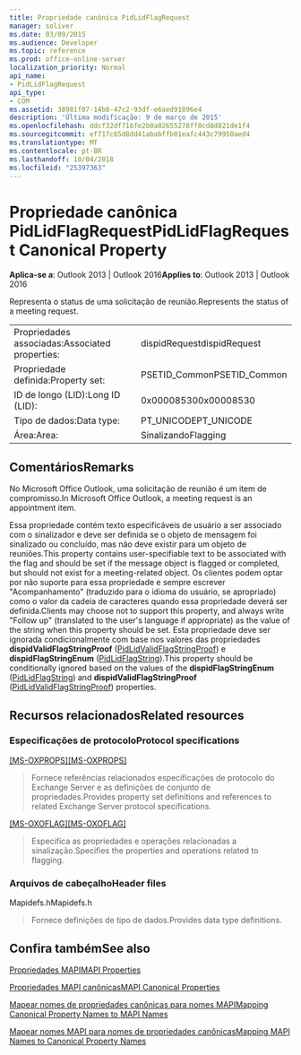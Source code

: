 ```yaml
---
title: Propriedade canônica PidLidFlagRequest
manager: soliver
ms.date: 03/09/2015
ms.audience: Developer
ms.topic: reference
ms.prod: office-online-server
localization_priority: Normal
api_name:
- PidLidFlagRequest
api_type:
- COM
ms.assetid: 38981f07-14b8-47c2-93df-e6aed91896e4
description: 'Última modificação: 9 de março de 2015'
ms.openlocfilehash: ddcf32df716fe2b0a02655278ff0cd8d821de1f4
ms.sourcegitcommit: ef717c65d8dd41ababffb01eafc443c79950aed4
ms.translationtype: MT
ms.contentlocale: pt-BR
ms.lasthandoff: 10/04/2018
ms.locfileid: "25397363"
---
```

# <a name="pidlidflagrequest-canonical-property"></a><span data-ttu-id="f4d55-103">Propriedade canônica PidLidFlagRequest</span><span class="sxs-lookup"><span data-stu-id="f4d55-103">PidLidFlagRequest Canonical Property</span></span>

  
  
<span data-ttu-id="f4d55-104">**Aplica-se a**: Outlook 2013 | Outlook 2016</span><span class="sxs-lookup"><span data-stu-id="f4d55-104">**Applies to**: Outlook 2013 | Outlook 2016</span></span> 
  
<span data-ttu-id="f4d55-105">Representa o status de uma solicitação de reunião.</span><span class="sxs-lookup"><span data-stu-id="f4d55-105">Represents the status of a meeting request.</span></span>
  
|||
|:-----|:-----|
|<span data-ttu-id="f4d55-106">Propriedades associadas:</span><span class="sxs-lookup"><span data-stu-id="f4d55-106">Associated properties:</span></span>  <br/> |<span data-ttu-id="f4d55-107">dispidRequest</span><span class="sxs-lookup"><span data-stu-id="f4d55-107">dispidRequest</span></span>  <br/> |
|<span data-ttu-id="f4d55-108">Propriedade definida:</span><span class="sxs-lookup"><span data-stu-id="f4d55-108">Property set:</span></span>  <br/> |<span data-ttu-id="f4d55-109">PSETID_Common</span><span class="sxs-lookup"><span data-stu-id="f4d55-109">PSETID_Common</span></span>  <br/> |
|<span data-ttu-id="f4d55-110">ID de longo (LID):</span><span class="sxs-lookup"><span data-stu-id="f4d55-110">Long ID (LID):</span></span>  <br/> |<span data-ttu-id="f4d55-111">0x00008530</span><span class="sxs-lookup"><span data-stu-id="f4d55-111">0x00008530</span></span>  <br/> |
|<span data-ttu-id="f4d55-112">Tipo de dados:</span><span class="sxs-lookup"><span data-stu-id="f4d55-112">Data type:</span></span>  <br/> |<span data-ttu-id="f4d55-113">PT_UNICODE</span><span class="sxs-lookup"><span data-stu-id="f4d55-113">PT_UNICODE</span></span>  <br/> |
|<span data-ttu-id="f4d55-114">Área:</span><span class="sxs-lookup"><span data-stu-id="f4d55-114">Area:</span></span>  <br/> |<span data-ttu-id="f4d55-115">Sinalizando</span><span class="sxs-lookup"><span data-stu-id="f4d55-115">Flagging</span></span>  <br/> |
   
## <a name="remarks"></a><span data-ttu-id="f4d55-116">Comentários</span><span class="sxs-lookup"><span data-stu-id="f4d55-116">Remarks</span></span>

<span data-ttu-id="f4d55-117">No Microsoft Office Outlook, uma solicitação de reunião é um item de compromisso.</span><span class="sxs-lookup"><span data-stu-id="f4d55-117">In Microsoft Office Outlook, a meeting request is an appointment item.</span></span>
  
<span data-ttu-id="f4d55-118">Essa propriedade contém texto especificáveis de usuário a ser associado com o sinalizador e deve ser definida se o objeto de mensagem foi sinalizado ou concluído, mas não deve existir para um objeto de reuniões.</span><span class="sxs-lookup"><span data-stu-id="f4d55-118">This property contains user-specifiable text to be associated with the flag and should be set if the message object is flagged or completed, but should not exist for a meeting-related object.</span></span> <span data-ttu-id="f4d55-119">Os clientes podem optar por não suporte para essa propriedade e sempre escrever "Acompanhamento" (traduzido para o idioma do usuário, se apropriado) como o valor da cadeia de caracteres quando essa propriedade deverá ser definida.</span><span class="sxs-lookup"><span data-stu-id="f4d55-119">Clients may choose not to support this property, and always write "Follow up" (translated to the user's language if appropriate) as the value of the string when this property should be set.</span></span> <span data-ttu-id="f4d55-120">Esta propriedade deve ser ignorada condicionalmente com base nos valores das propriedades **dispidValidFlagStringProof** ([PidLidValidFlagStringProof](pidlidvalidflagstringproof-canonical-property.md)) e **dispidFlagStringEnum** ([PidLidFlagString](pidlidflagstring-canonical-property.md)).</span><span class="sxs-lookup"><span data-stu-id="f4d55-120">This property should be conditionally ignored based on the values of the **dispidFlagStringEnum** ([PidLidFlagString](pidlidflagstring-canonical-property.md)) and **dispidValidFlagStringProof** ([PidLidValidFlagStringProof](pidlidvalidflagstringproof-canonical-property.md)) properties.</span></span>
  
## <a name="related-resources"></a><span data-ttu-id="f4d55-121">Recursos relacionados</span><span class="sxs-lookup"><span data-stu-id="f4d55-121">Related resources</span></span>

### <a name="protocol-specifications"></a><span data-ttu-id="f4d55-122">Especificações de protocolo</span><span class="sxs-lookup"><span data-stu-id="f4d55-122">Protocol specifications</span></span>

<span data-ttu-id="f4d55-123">[[MS-OXPROPS]](https://msdn.microsoft.com/library/f6ab1613-aefe-447d-a49c-18217230b148%28Office.15%29.aspx)</span><span class="sxs-lookup"><span data-stu-id="f4d55-123">[[MS-OXPROPS]](https://msdn.microsoft.com/library/f6ab1613-aefe-447d-a49c-18217230b148%28Office.15%29.aspx)</span></span>
  
> <span data-ttu-id="f4d55-124">Fornece referências relacionados especificações de protocolo do Exchange Server e as definições de conjunto de propriedades.</span><span class="sxs-lookup"><span data-stu-id="f4d55-124">Provides property set definitions and references to related Exchange Server protocol specifications.</span></span>
    
<span data-ttu-id="f4d55-125">[[MS-OXOFLAG]](https://msdn.microsoft.com/library/f1e50be4-ed30-4c2a-b5cb-8ff3aaaf9b91%28Office.15%29.aspx)</span><span class="sxs-lookup"><span data-stu-id="f4d55-125">[[MS-OXOFLAG]](https://msdn.microsoft.com/library/f1e50be4-ed30-4c2a-b5cb-8ff3aaaf9b91%28Office.15%29.aspx)</span></span>
  
> <span data-ttu-id="f4d55-126">Especifica as propriedades e operações relacionadas a sinalização.</span><span class="sxs-lookup"><span data-stu-id="f4d55-126">Specifies the properties and operations related to flagging.</span></span>
    
### <a name="header-files"></a><span data-ttu-id="f4d55-127">Arquivos de cabeçalho</span><span class="sxs-lookup"><span data-stu-id="f4d55-127">Header files</span></span>

<span data-ttu-id="f4d55-128">Mapidefs.h</span><span class="sxs-lookup"><span data-stu-id="f4d55-128">Mapidefs.h</span></span>
  
> <span data-ttu-id="f4d55-129">Fornece definições de tipo de dados.</span><span class="sxs-lookup"><span data-stu-id="f4d55-129">Provides data type definitions.</span></span>
    
## <a name="see-also"></a><span data-ttu-id="f4d55-130">Confira também</span><span class="sxs-lookup"><span data-stu-id="f4d55-130">See also</span></span>



[<span data-ttu-id="f4d55-131">Propriedades MAPI</span><span class="sxs-lookup"><span data-stu-id="f4d55-131">MAPI Properties</span></span>](mapi-properties.md)
  
[<span data-ttu-id="f4d55-132">Propriedades MAPI canônicas</span><span class="sxs-lookup"><span data-stu-id="f4d55-132">MAPI Canonical Properties</span></span>](mapi-canonical-properties.md)
  
[<span data-ttu-id="f4d55-133">Mapear nomes de propriedades canônicas para nomes MAPI</span><span class="sxs-lookup"><span data-stu-id="f4d55-133">Mapping Canonical Property Names to MAPI Names</span></span>](mapping-canonical-property-names-to-mapi-names.md)
  
[<span data-ttu-id="f4d55-134">Mapear nomes MAPI para nomes de propriedades canônicas</span><span class="sxs-lookup"><span data-stu-id="f4d55-134">Mapping MAPI Names to Canonical Property Names</span></span>](mapping-mapi-names-to-canonical-property-names.md)


